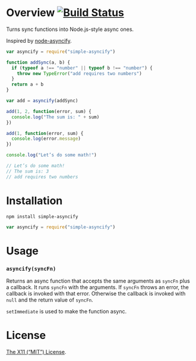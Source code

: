 Overview [![Build Status](https://travis-ci.org/lydell/simple-asyncify.svg?branch=master)](https://travis-ci.org/lydell/simple-asyncify)
========

Turns sync functions into Node.js-style async ones.

Inspired by [node-asyncify].

```js
var asyncify = require("simple-asyncify")

function addSync(a, b) {
  if (typeof a !== "number" || typeof b !== "number") {
    throw new TypeError("add requires two numbers")
  }
  return a + b
}

var add = asyncify(addSync)

add(1, 2, function(error, sum) {
  console.log("The sum is: " + sum)
})

add(1, function(error, sum) {
  console.log(error.message)
})

console.log("Let’s do some math!")

// Let’s do some math!
// The sum is: 3
// add requires two numbers
```

[node-asyncify]: https://github.com/jden/nodeAsyncify


Installation
============

`npm install simple-asyncify`

```js
var asyncify = require("simple-asyncify")
```


Usage
=====

### `asyncify(syncFn)` ###

Returns an async function that accepts the same arguments as `syncFn` plus a
callback. It runs `syncFn` with the arguments. If `syncFn` throws an error, the
callback is invoked with that error. Otherwise the callback is invoked with
`null` and the return value of `syncFn`.

`setImmediate` is used to make the function async.


License
=======

[The X11 (“MIT”) License](LICENSE).

